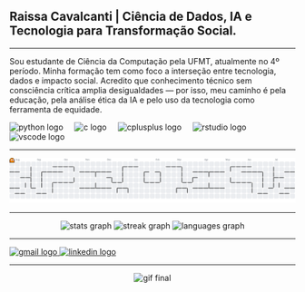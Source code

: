 <h2 align="left">Raissa Cavalcanti | Ciência de Dados, IA e Tecnologia para Transformação Social.</h2>

---

<p align="left">
Sou estudante de Ciência da Computação pela UFMT, atualmente no 4º período.  
Minha formação tem como foco a interseção entre tecnologia, dados e impacto social.  
Acredito que conhecimento técnico sem consciência crítica amplia desigualdades —  
por isso, meu caminho é pela educação, pela análise ética da IA e pelo uso da tecnologia como ferramenta de equidade.
</p>

<div align="left">
  <img src="https://cdn.jsdelivr.net/gh/devicons/devicon/icons/python/python-original.svg" height="30" alt="python logo"  />
  <img width="12" />
  <img src="https://cdn.jsdelivr.net/gh/devicons/devicon/icons/c/c-original.svg" height="30" alt="c logo"  />
  <img width="12" />
  <img src="https://cdn.jsdelivr.net/gh/devicons/devicon/icons/cplusplus/cplusplus-original.svg" height="30" alt="cplusplus logo"  />
  <img width="12" />
  <img src="https://cdn.jsdelivr.net/gh/devicons/devicon/icons/rstudio/rstudio-original.svg" height="30" alt="rstudio logo"  />
  <img width="12" />
  <img src="https://cdn.jsdelivr.net/gh/devicons/devicon/icons/vscode/vscode-original.svg" height="30" alt="vscode logo"  />
</div>

---

<picture>
  <source media="(prefers-color-scheme: dark)" srcset="https://raw.githubusercontent.com/cavalcantiraissas/cavalcantiraissas/output/pacman-contribution-graph-dark.svg">
  <source media="(prefers-color-scheme: light)" srcset="https://raw.githubusercontent.com/cavalcantiraissas/cavalcantiraissas/output/pacman-contribution-graph.svg">
  <img alt="pacman contribution graph" src="https://raw.githubusercontent.com/cavalcantiraissas/cavalcantiraissas/output/pacman-contribution-graph.svg">
</picture>

---

<div align="center">
  <img src="https://github-readme-stats.vercel.app/api?username=cavalcantiraissas&hide_title=false&hide_rank=false&show_icons=true&include_all_commits=true&count_private=true&disable_animations=false&theme=dracula&locale=en&hide_border=false" height="150" alt="stats graph"  />
  <img src="https://streak-stats.demolab.com?user=cavalcantiraissas&locale=en&mode=daily&theme=dracula&hide_border=false&border_radius=5" height="150" alt="streak graph"  />
  <img src="https://github-readme-stats.vercel.app/api/top-langs?username=cavalcantiraissas&locale=en&hide_title=false&layout=compact&card_width=320&langs_count=4&theme=dracula&hide_border=false" height="150" alt="languages graph"  />
</div>

---

<div align="left">
  <a href="mailto:cavalcanti.c.raissa@gmail.com" target="_blank">
    <img src="https://img.shields.io/static/v1?message=Gmail&logo=gmail&label=&color=D14836&logoColor=white&labelColor=&style=for-the-badge" height="35" alt="gmail logo"  />
  </a>
  <a href="https://www.linkedin.com/in/cavalcantiraissa/" target="_blank">
    <img src="https://img.shields.io/static/v1?message=LinkedIn&logo=linkedin&label=&color=0077B5&logoColor=white&labelColor=&style=for-the-badge" height="35" alt="linkedin logo"  />
  </a>
</div>

---

<div align="center">
  <img height="200" src="https://media.giphy.com/media/v1.Y2lkPTc5MGI3NjExcGJ2MDF4Z21vaHd6Nm41MmJvNnRvZ3drazVoZTFuanF0MDg3MzJuaSZlcD12MV9naWZzX3NlYXJjaCZjdD1n/NytMLKyiaIh6VH9SPm/giphy.gif" alt="gif final" />
</div>


